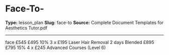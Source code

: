 # Face-To-

**Type:** lesson_plan
**Slug:** face-to
**Source:** Complete Document Templates for Aesthetics Tutor.pdf

---

face
£545 £495 10% 3 x £195
Laser Hair Removal 2 days Blended £895 £795 15% 4 x £245
Advanced Courses (Level 6)